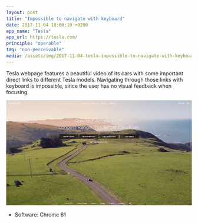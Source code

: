 ```yaml
---
layout: post
title: "Impossible to navigate with keyboard"
date: 2017-11-04 18:00:10 +0200
app_name: "Tesla"
app_url: https://tesla.com/
principle: "operable"
tag: "non-perceivable"
media: /assets/img/2017-11-04-tesla-impossible-to-navigate-with-keyboard.png
---
```


Tesla webpage features a beautiful video of its cars with some important direct links to different Tesla models. Navigating through those links with keyboard is impossible, since the user has no visual feedback when focusing.

![Tesla's homepage](/assets/img/2017-11-04-tesla-impossible-to-navigate-with-keyboard.png)

* Software: Chrome 61
